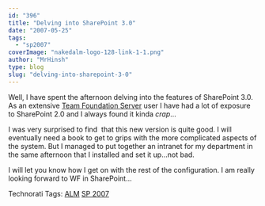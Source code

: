 ```yaml
---
id: "396"
title: "Delving into SharePoint 3.0"
date: "2007-05-25"
tags: 
  - "sp2007"
coverImage: "nakedalm-logo-128-link-1-1.png"
author: "MrHinsh"
type: blog
slug: "delving-into-sharepoint-3-0"
---
```


Well, I have spent the afternoon delving into the features of SharePoint 3.0. As an extensive [Team Foundation Server](http://msdn2.microsoft.com/en-us/teamsystem/aa718934.aspx "Team Foundation Server") user I have had a lot of exposure to SharePoint 2.0 and I always found it kinda _crap_...

I was very surprised to find  that this new version is quite good. I will eventually need a book to get to grips with the more complicated aspects of the system. But I managed to put together an intranet for my department in the same afternoon that I installed and set it up...not bad.

I will let you know how I get on with the rest of the configuration. I am really looking forward to WF in SharePoint...

Technorati Tags: [ALM](http://technorati.com/tags/ALM) [SP 2007](http://technorati.com/tags/SP+2007)



